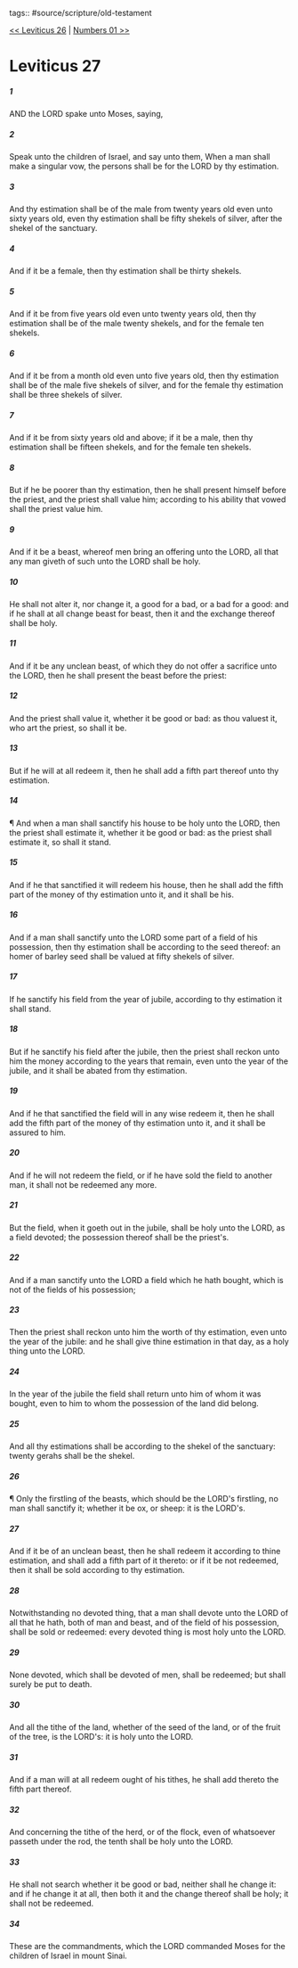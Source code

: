 tags:: #source/scripture/old-testament

[<< Leviticus 26](/Old_Testament/03_Leviticus/Leviticus_26.md) | [Numbers 01 >>](/Old_Testament/04_Numbers/Numbers_01.md)

# Leviticus 27

##### 1

AND the LORD spake unto Moses, saying,

##### 2

Speak unto the children of Israel, and say unto them, When a man shall make a singular vow, the persons shall be for the LORD by thy estimation.

##### 3

And thy estimation shall be of the male from twenty years old even unto sixty years old, even thy estimation shall be fifty shekels of silver, after the shekel of the sanctuary.

##### 4

And if it be a female, then thy estimation shall be thirty shekels.

##### 5

And if it be from five years old even unto twenty years old, then thy estimation shall be of the male twenty shekels, and for the female ten shekels.

##### 6

And if it be from a month old even unto five years old, then thy estimation shall be of the male five shekels of silver, and for the female thy estimation shall be three shekels of silver.

##### 7

And if it be from sixty years old and above; if it be a male, then thy estimation shall be fifteen shekels, and for the female ten shekels.

##### 8

But if he be poorer than thy estimation, then he shall present himself before the priest, and the priest shall value him; according to his ability that vowed shall the priest value him.

##### 9

And if it be a beast, whereof men bring an offering unto the LORD, all that any man giveth of such unto the LORD shall be holy.

##### 10

He shall not alter it, nor change it, a good for a bad, or a bad for a good: and if he shall at all change beast for beast, then it and the exchange thereof shall be holy.

##### 11

And if it be any unclean beast, of which they do not offer a sacrifice unto the LORD, then he shall present the beast before the priest:

##### 12

And the priest shall value it, whether it be good or bad: as thou valuest it, who art the priest, so shall it be.

##### 13

But if he will at all redeem it, then he shall add a fifth part thereof unto thy estimation.

##### 14

¶ And when a man shall sanctify his house to be holy unto the LORD, then the priest shall estimate it, whether it be good or bad: as the priest shall estimate it, so shall it stand.

##### 15

And if he that sanctified it will redeem his house, then he shall add the fifth part of the money of thy estimation unto it, and it shall be his.

##### 16

And if a man shall sanctify unto the LORD some part of a field of his possession, then thy estimation shall be according to the seed thereof: an homer of barley seed shall be valued at fifty shekels of silver.

##### 17

If he sanctify his field from the year of jubile, according to thy estimation it shall stand.

##### 18

But if he sanctify his field after the jubile, then the priest shall reckon unto him the money according to the years that remain, even unto the year of the jubile, and it shall be abated from thy estimation.

##### 19

And if he that sanctified the field will in any wise redeem it, then he shall add the fifth part of the money of thy estimation unto it, and it shall be assured to him.

##### 20

And if he will not redeem the field, or if he have sold the field to another man, it shall not be redeemed any more.

##### 21

But the field, when it goeth out in the jubile, shall be holy unto the LORD, as a field devoted; the possession thereof shall be the priest's.

##### 22

And if a man sanctify unto the LORD a field which he hath bought, which is not of the fields of his possession;

##### 23

Then the priest shall reckon unto him the worth of thy estimation, even unto the year of the jubile: and he shall give thine estimation in that day, as a holy thing unto the LORD.

##### 24

In the year of the jubile the field shall return unto him of whom it was bought, even to him to whom the possession of the land did belong.

##### 25

And all thy estimations shall be according to the shekel of the sanctuary: twenty gerahs shall be the shekel.

##### 26

¶ Only the firstling of the beasts, which should be the LORD's firstling, no man shall sanctify it; whether it be ox, or sheep: it is the LORD's.

##### 27

And if it be of an unclean beast, then he shall redeem it according to thine estimation, and shall add a fifth part of it thereto: or if it be not redeemed, then it shall be sold according to thy estimation.

##### 28

Notwithstanding no devoted thing, that a man shall devote unto the LORD of all that he hath, both of man and beast, and of the field of his possession, shall be sold or redeemed: every devoted thing is most holy unto the LORD.

##### 29

None devoted, which shall be devoted of men, shall be redeemed; but shall surely be put to death.

##### 30

And all the tithe of the land, whether of the seed of the land, or of the fruit of the tree, is the LORD's: it is holy unto the LORD.

##### 31

And if a man will at all redeem ought of his tithes, he shall add thereto the fifth part thereof.

##### 32

And concerning the tithe of the herd, or of the flock, even of whatsoever passeth under the rod, the tenth shall be holy unto the LORD.

##### 33

He shall not search whether it be good or bad, neither shall he change it: and if he change it at all, then both it and the change thereof shall be holy; it shall not be redeemed.

##### 34

These are the commandments, which the LORD commanded Moses for the children of Israel in mount Sinai.
